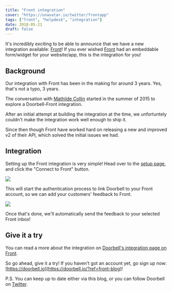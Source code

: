 ```yaml
---
title: "Front integration"
cover: "https://unavatar.io/twitter/frontapp"
tags: ["front", "helpdesk", "integration"]
date: 2018-05-21
draft: false
---
```


It's incredibly exciting to be able to announce that we have a new integration available: [Front](https://frontapp.com)! If you ever wished [Front](https://frontapp.com) had an embeddable form/widget for your website/app, this is the integration for you!

<!--more-->

## Background

Our integration with Front has been in the making for around 3 years. Yes, that's not a typo, 3 years.

The conversation with [Mathilde Collin](https://twitter.com/collinmathilde) started in the summer of 2015 to explore a Doorbell-Front integration. 

After an initial attempt at building the integration at the time, we unfortuntely couldn't make the integration work well enough to ship it.

Since then though Front have worked hard on releasing a new and improved v2 of their API, which solved the initial issues we had.

## Integration

Setting up the Front integration is very simple! Head over to the [setup page](https://doorbell.io/applications/setup#front), and click the "Connect to Front" button.

![](/img/integrations/front/connect.png)

This will start the authentication process to link Doorbell to your Front account, so we can add your customers' feedback to Front.

![](/img/integrations/front/authorize.png)

Once that's done, we'll automatically send the feedback to your selected Front inbox!

## Give it a try

You can read a more about the integration on [Doorbell's integration page on Front](https://frontapp.com/integrations/doorbell).

So go ahead, give it a try! If you haven't got an account yet, go sign up now: [https://doorbell.io](https://doorbell.io/?ref=front-blog)!

P.S. You can keep up to date either via this blog, or you can follow Doorbell on [Twitter](https://twitter.com/doorbell_io).

<style type="text/css">
    .post-detail img {
        max-width: 50%;
    }
</style>
